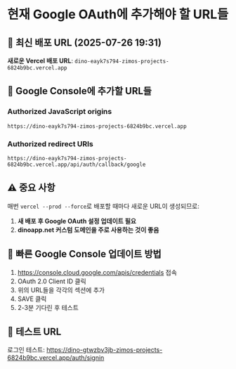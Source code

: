 # 현재 Google OAuth에 추가해야 할 URL들

## 🔗 최신 배포 URL (2025-07-26 19:31)

**새로운 Vercel 배포 URL**: `dino-eayk7s794-zimos-projects-6824b9bc.vercel.app`

## 📝 Google Console에 추가할 URL들

### Authorized JavaScript origins
```
https://dino-eayk7s794-zimos-projects-6824b9bc.vercel.app
```

### Authorized redirect URIs  
```
https://dino-eayk7s794-zimos-projects-6824b9bc.vercel.app/api/auth/callback/google
```

## ⚠️ 중요 사항

매번 `vercel --prod --force`로 배포할 때마다 새로운 URL이 생성되므로:

1. **새 배포 후 Google OAuth 설정 업데이트 필요**
2. **dinoapp.net 커스텀 도메인을 주로 사용하는 것이 좋음**

## 🔧 빠른 Google Console 업데이트 방법

1. https://console.cloud.google.com/apis/credentials 접속
2. OAuth 2.0 Client ID 클릭
3. 위의 URL들을 각각의 섹션에 추가
4. SAVE 클릭
5. 2-3분 기다린 후 테스트

## 🧪 테스트 URL
로그인 테스트: https://dino-gtwzbv3jb-zimos-projects-6824b9bc.vercel.app/auth/signin